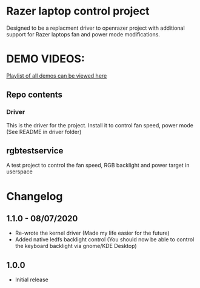# Razer laptop control project
Designed to be a replacment driver to openrazer project with additional support for Razer laptops fan and power mode modifications.

# DEMO VIDEOS:
[Playlist of all demos can be viewed here](https://www.youtube.com/playlist?list=PLxrw-4Vt7xtsO21RxaDwd7GJlKs3YU-g4)

## Repo contents
### Driver
This is the driver for the project. Install it to control fan speed, power mode (See README in driver folder)

## rgbtestservice
A test project to control the fan speed, RGB backlight and power target in userspace

# Changelog

## 1.1.0 - 08/07/2020
* Re-wrote the kernel driver (Made my life easier for the future)
* Added native ledfs backlight control (You should now be able to control the keyboard backlight via gnome/KDE Desktop)

## 1.0.0
* Initial release
